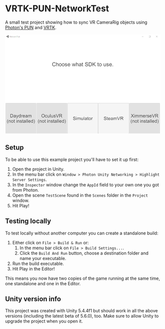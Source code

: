 # VRTK-PUN-NetworkTest
A small test project showing how to sync VR CameraRig objects using [Photon's PUN](https://www.photonengine.com/en-US/PUN) and [VRTK](https://github.com/thestonefox/VRTK).

![Screenshot](Screenshot.png)

## Setup

To be able to use this example project you'll have to set it up first:

1. Open the project in Unity.
2. In the menu bar click on `Window > Photon Unity Networking > Highlight Server Settings`.
3. In the `Inspector` window change the `AppId` field to your own one you got from Photon.
4. Open the scene `TestScene` found in the `Scenes` folder in the `Project` window.
5. Hit Play!

## Testing locally

To test locally without another computer you can create a standalone build:

1. Either click on `File > Build & Run` or:
    1. In the menu bar click on `File > Build Settings...`.
    2. Click the `Build And Run` button, choose a destination folder and name your executable.
2. Run the build executable.
3. Hit Play in the Editor!

This means you now have two copies of the game running at the same time, one standalone and one in the Editor.

## Unity version info

This project was created with Unity 5.4.4f1 but should work in all the above versions (including the latest beta of 5.6.0), too. Make sure to allow Unity to upgrade the project when you open it.
